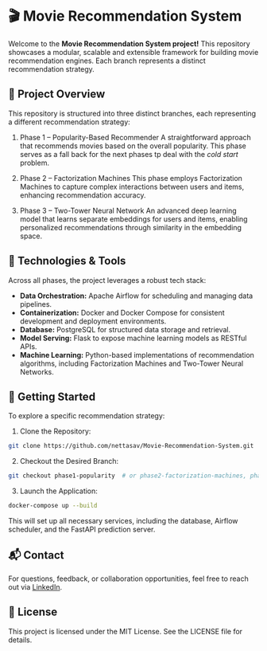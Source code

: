 # 🎬 Movie Recommendation System 
Welcome to the **Movie Recommendation System project!** This repository showcases a modular, scalable and extensible framework for building movie recommendation engines. Each branch represents a distinct recommendation strategy.


## 📁 Project Overview
This repository is structured into three distinct branches, each representing a different recommendation strategy:

1. Phase 1 – Popularity-Based Recommender
A straightforward approach that recommends movies based on the overall popularity. This phase serves as a fall back for the next phases tp deal with the *cold start* problem. 

2. Phase 2 – Factorization Machines
This phase employs Factorization Machines to capture complex interactions between users and items, enhancing recommendation accuracy.

3. Phase 3 – Two-Tower Neural Network
An advanced deep learning model that learns separate embeddings for users and items, enabling personalized recommendations through similarity in the embedding space.


## 🧰 Technologies & Tools
Across all phases, the project leverages a robust tech stack:

- **Data Orchestration:** Apache Airflow for scheduling and managing data pipelines.
- **Containerization:** Docker and Docker Compose for consistent development and deployment environments.
- **Database:** PostgreSQL for structured data storage and retrieval.
- **Model Serving:** Flask to expose machine learning models as RESTful APIs.
- **Machine Learning:** Python-based implementations of recommendation algorithms, including Factorization Machines and Two-Tower Neural Networks.


## 🚀 Getting Started
To explore a specific recommendation strategy:

1. Clone the Repository:
```bash
git clone https://github.com/nettasav/Movie-Recommendation-System.git
```
2. Checkout the Desired Branch:

``` bash 
git checkout phase1-popularity  # or phase2-factorization-machines, phase3-two-tower
```
3. Launch the Application:

``` bash
docker-compose up --build
```

This will set up all necessary services, including the database, Airflow scheduler, and the FastAPI prediction server.

## 📬 Contact
For questions, feedback, or collaboration opportunities, feel free to reach out via [LinkedIn](https://www.linkedin.com/in/netta-savin/).

## 📄 License
This project is licensed under the MIT License. See the LICENSE file for details.

